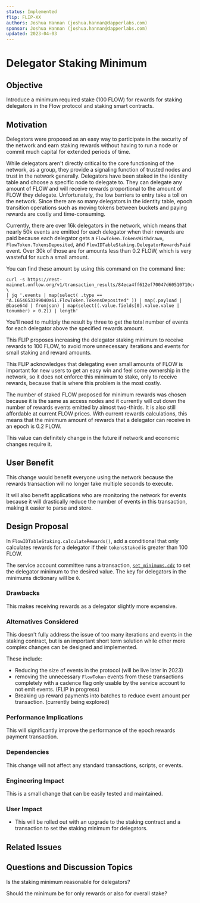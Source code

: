 ```yaml
---
status: Implemented
flip: FLIP-XX
authors: Joshua Hannan (joshua.hannan@dapperlabs.com)
sponsor: Joshua Hannan (joshua.hannan@dapperlabs.com) 
updated: 2023-04-03
---
```


# Delegator Staking Minimum

## Objective

Introduce a minimum required stake (100 FLOW) for rewards
for staking delegators in the Flow protocol and staking smart contracts.

## Motivation

Delegators were proposed as an easy way to participate
in the security of the network and earn staking rewards
without having to run a node or commit much capital for extended periods of time.

While delegators aren't directly critical to the core functioning
of the network, as a group, they provide a signaling function of trusted nodes
and trust in the network generally. Delegators have been staked
in the identity table and choose a specific node to delegate to.
They can delegate any amount of FLOW and will receive rewards proportional to the 
amount of FLOW they delegate.
Unfortunately, the low barriers to entry take a toll on the network. 
Since there are so many delegators in the identity table, epoch transition operations
such as moving tokens between buckets and paying rewards are costly
and time-consuming. 

Currently, there are over 16k delegators in the network, which means that nearly
50k events are emitted for each delegator when their rewards are paid because each delegator
gets a `FlowToken.TokensWithdrawn`, `FlowToken.TokensDeposited`, and `FlowIDTableStaking.DelegatorRewardsPaid`
event. Over 30k of those are for amounts less than 0.2 FLOW, which is very wasteful for such a small amount.

You can find these amount by using this command on the command line:

```
curl -s https://rest-mainnet.onflow.org/v1/transaction_results/84eca4ff612ef70047d60510710cca872c8a17c1bd9f63686e74852b6382cc84 \
| jq '.events | map(select( .type == "A.1654653399040a61.FlowToken.TokensDeposited" )) | map(.payload | @base64d | fromjson) | map(select((.value.fields[0].value.value | tonumber) > 0.2)) | length'
```
You'll need to multiply the result by three to get the total number of events for each
delegator above the specified rewards amount.

This FLIP proposes increasing the delegator staking minimum
to receive rewards to 100 FLOW,
to avoid more unnecessary iterations and events for small staking and reward amounts.

This FLIP acknowledges that delegating even small amounts of FLOW is
important for new users to get an easy win and feel some ownership 
in the network, so it does not enforce this minimum to stake, only to receive rewards,
because that is where this problem is the most costly.

The number of staked FLOW proposed for minimum rewards was chosen because it is the same as access nodes
and it currently will cut down the number of rewards events emitted by almost two-thirds.
It is also still affordable at current FLOW prices.
With current rewards calculations, this means that the minimum amount of rewards
that a delegator can receive in an epoch is 0.2 FLOW.

This value can definitely change in the future if network and economic changes require it.

## User Benefit

This change would benefit everyone using the network because the rewards transaction will
no longer take multiple seconds to execute.

It will also benefit applications who are monitoring the network for events because it will drastically
reduce the number of events in this transaction, making it easier to parse and store.

## Design Proposal

In `FlowIDTableStaking.calculateRewards()`, add a conditional that only 
calculates rewards for a delegator if their `tokensStaked` is greater than 100 FLOW.

The service account committee runs a transaction, 
[`set_minimums.cdc`](https://github.com/onflow/flow-core-contracts/blob/master/transactions/idTableStaking/admin/change_minimums.cdc)
to set the delegator minimum to the desired value.
The key for delegators in the minimums dictionary will be `0`.

### Drawbacks

This makes receiving rewards as a delegator slightly more expensive.


### Alternatives Considered

This doesn't fully address the issue of too many iterations and events in the staking
contract, but is an important short term solution
while other more complex changes can be designed and implemented.

These include:
* Reducing the size of events in the protocol (will be live later in 2023)
* removing the unnecessary `FlowToken` events from these transactions completely
  with a cadence flag only usable by the service account to not emit events. (FLIP in progress)
* Breaking up reward payments into batches to reduce event amount per transaction. (currently being explored)

### Performance Implications

This will significantly improve the performance of the epoch rewards payment transaction.

### Dependencies

This change will not affect any standard transactions, scripts, or events.

### Engineering Impact

This is a small change that can be easily tested and maintained. 

### User Impact

* This will be rolled out with an upgrade to the staking contract
and a transaction to set the staking minimum for delegators.

## Related Issues



## Questions and Discussion Topics

Is the staking minimum reasonable for delegators?

Should the minimum be for only rewards or also for overall stake?
